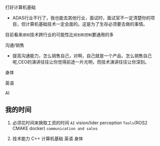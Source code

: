 打好计算机基础
- ADAS行业不行了，我也能去其他行业，面试时，面试官不一定清楚你的项目，但计算机基础技术一定会面的。这是为了生存必须要去做的事情。

目前看来`感知`技术跨行业的可能性比`规划和控制`要通用的多

沟通/销售
- 提高沟通能力，怎么销售自己，对啊，自己就是一个产品，怎么销售自己呢,CEO的演讲往往让你觉得前途一片光明，而技术演讲往往让你深刻。

身体

英语

AI

## 我的时间
1. 必须花时间来换取工资的时间
`AI` vision/lider perception
`Tools`(ROS2 CMAKE docker)
`communication and sales`


2. 技术能力
C++
计算机基础
英语
身体

